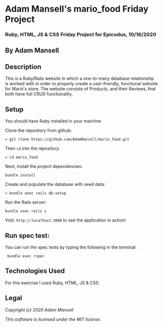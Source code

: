 # Adam Mansell's mario_food Friday Project

### Ruby, HTML, JS & CSS Friday Project for Epicodus, 10/16/2020

## **By Adam Mansell**

## Description
This is a Ruby/Rails website in which a one-to-many database relationship is worked with in order to properly create a user-friendly, functional website for Mario's store. The website consists of Products, and their Reviews, that both have full CRUD functionality.

## Setup

You should have Ruby installed in your machine.

Clone the repository from github:
```
> git clone https://github.com/AdamMansell/mario_food.git
```
Then `cd` into the repository:
```
> cd mario_food
```

Next, install the project dependencies:

```
bundle install
```

Create and populate the database with seed data:

```
> bundle exec rails db:setup
```

Run the Rails server:

```
bundle exec rails s
```

Visit: `http://localhost:3000` to see the application in action!

## Run spec test:
You can run the spec tests by typing the following in the terminal:

```
 bundle exec rspec
 ```


## Technologies Used
For this exercise I used Ruby, HTML, JS & CSS.

## Legal
_Copyright (c) 2020 Adam Mansell_


_This software is licensed under the MIT license._
